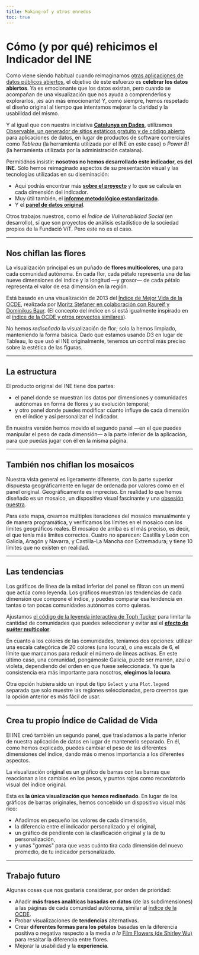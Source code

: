 ```yaml
---
title: Making-of y otros enredos
toc: true
---
```


# Cómo (y por qué) rehicimos el Indicador del INE
Como viene siendo habitual cuando reimaginamos [otras aplicaciones de datos públicos abiertos](https://sequera.fndvit.org/), el objetivo de este esfuerzo es **celebrar los datos abiertos**. Ya es emocionante que los datos existan, pero cuando se acompañan de una visualización que nos ayuda a comprenderlos y explorarlos, ¡es aún más emocionante! Y, como siempre, hemos respetado el diseño original al tiempo que intentamos mejorar la claridad y la usabilidad del mismo.

Y al igual que con nuestra iniciativa **[Catalunya en Dades](https://catalunya-en-dades.fndvit.org/)**, utilizamos [Observable, un generador de sitios estáticos gratuito y de código abierto](https://github.com/observablehq/framework) para aplicaciones de datos, en lugar de productos de software comerciales como _Tableau_ (la herramienta utilizada por el INE en este caso) o _Power BI_ (la herramienta utilizada por la administración catalana).

Permitidnos insistir: **nosotros no hemos desarrollado este indicador, es del INE**. Sólo hemos reimaginado aspectos de su presentación visual y las tecnologías utilizadas en su diseminación:
- Aquí podrás encontrar más [**sobre el proyecto**](https://www.ine.es/ss/Satellite?L=es_ES&c=INEPublicacion_C&cid=1259947308577&p=1254735110672&pagename=ProductosYServicios%2FPYSLayout&param1=PYSDetalleGratuitas) y lo que se calcula en cada dimensión del indicador.
- Muy útil también, el [**informe metodológico estandarizado**](https://www.ine.es/dynt3/metadatos/es/RespuestaDatos.htm?oe=30471).
- Y el [**panel de datos original**](https://www.ine.es/experimental/imcv/experimental_ind_multi_calidad_vida.htm).

Otros trabajos nuestros, como el *Índice de Vulnerabilidad Social* (en desarrollo), sí que son proyectos de análisis estadístico de la sociedad  propios de la Fundació ViT. Pero este no es el caso.

---
## **Nos chiflan** las flores
La visualización principal es un puñado de **flores multicolores**, una para cada comunidad autónoma. En cada flor, cada pétalo representa una de las nueve dimensiones del índice y la longitud —y grosor— de cada pétalo representa el valor de esa dimensión en la región.

Está basado en una visualización de 2013 del [Índice de Mejor Vida de la OCDE](https://www.oecdbetterlifeindex.org/), realizada por [Moritz Stefaner en colaboración con Raureif y Dominikus Baur](https://truth-and-beauty.net/projects/oecd-better-life-index). (El concepto del índice en sí está igualmente inspirado en el [índice de la OCDE y otros proyectos similares](https://ine.es/experimental/imcv/exp_calidad_vida_multi.pdf)).

No hemos _rediseñado_ la visualización de flor; solo la hemos limpiado, manteniendo la forma básica. Dado que estamos usando D3 en lugar de Tableau, lo que usó el INE originalmente, tenemos un control más preciso sobre la estética de las figuras.

---
## La estructura
El producto original del INE tiene dos partes: 
- el panel donde se muestran los datos por dimensiones y comunidades autónomas en forma de flores y su evolución temporal;
- y otro panel donde puedes modificar cúanto influye de cada dimensión en el índice y así personalizar el indicador.

En nuestra versión hemos movido el segundo panel —en el que puedes manipular el peso de cada dimensión— a la parte inferior de la aplicación, para que puedas jugar con él en la misma página.

---
## También **nos chiflan** los mosaicos
Nuestra vista general es ligeramente diferente, con la parte superior dispuesta geográficamente en lugar de ordenada por valores como en el panel original. Geográficamente es impreciso. En realidad lo que hemos diseñado es un mosaico, un dispositivo visual fascinante y una [obsesión nuestra](https://github.com/fndvit/barfi).

Para este mapa, creamos múltiples iteraciones del mosaico manualmente y de manera programática, y verificamos los límites en el mosaico con los límites geográficos reales. El mosaico de arriba es el más preciso, es decir, el que tenía más límites correctos. Cuatro no aparecen: Castilla y León con Galicia, Aragón y Navarra, y Castilla-La Mancha con Extremadura; y tiene 10 límites que no existen en realidad.

---
## Las tendencias
Los gráficos de línea de la mitad inferior del panel se filtran con un menú que actúa como leyenda. Los gráficos muestran las tendencias de cada dimensión que compone el índice, y puedes comparar esa tendencia en tantas o tan pocas comunidades autónomas como quieras.

Ajustamos [el código de la leyenda interactiva de Toph Tucker](https://observablehq.com/@tophtucker/interactive-plot-legend) para limitar la cantidad de comunidades que puedes seleccionar y evitar así el **[efecto de suéter multicolor](https://www.westknits.com/products/rain-or-shine-sweater)**.

En cuanto a los colores de las comunidades, teníamos dos opciones: utilizar una escala categórica de 20 colores (una locura), o una escala de 6, el límite que marcamos para reducir el número de líneas activas. En este último caso, una comunidad, pongámosle Galicia, puede ser marrón, azul o violeta, dependiendo del orden en que fuese seleccionada. Ya que la consistencia era más importante para nosotros, **elegimos la locura**.

Otra opción hubiera sido un input de tipo `Select` y una `Plot.legend` separada que solo muestre las regiones seleccionadas, pero creemos que la opción anterior es más fácil de usar.

---
## Crea tu propio Índice de Calidad de Vida
El INE creó también un segundo panel, que trasladamos a la parte inferior de nuestra aplicación de datos en lugar de mantenerlo separado. En él, como hemos explicado, puedes cambiar el peso de las diferentes dimensiones del índice, dando más o menos importancia a los diferentes aspectos.

La visualización original es un gráfico de barras con las barras que reaccionan a los cambios en los pesos, y puntos rojos como recordatorio visual del índice original.

Esta es **la única visualización que hemos rediseñado**. En lugar de los gráficos de barras originales, hemos concebido un dispositivo visual más rico:
- Añadimos en pequeño los valores de cada dimensión,
- la diferencia entre el indicador personalizado y el original,
- un gráfico de pendiente con la clasificación original y la de tu personalización,
- y unas "gomas" para que veas cuánto tira cada dimensión del nuevo promedio, de tu indicador personalizado.

---
## Trabajo futuro
Algunas cosas que nos gustaría considerar, por orden de prioridad:

- Añadir **más frases analíticas basadas en datos** (de las subdimensiones) a las páginas de cada comunidad autónoma, similar al [índice de la OCDE](https://www.oecdbetterlifeindex.org/countries/poland/).
- Probar visualizaciones de **tendencias** alternativas.
- Crear **diferentes formas para los pétalos** basadas en la diferencia positiva o negativa respecto a la media _a la_ [Film Flowers (de Shirley Wu)](https://shirleywu.studio/filmflowers/) para resaltar la diferencia entre flores.
- Mejorar la usabilidad y la **experiencia**.